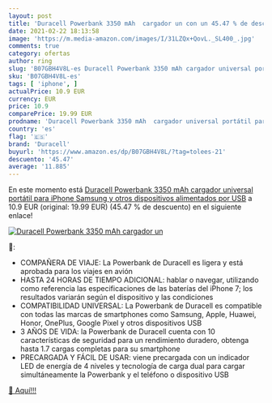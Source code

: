 ```yaml
---
layout: post
title: 'Duracell Powerbank 3350 mAh  cargador un con un 45.47 % de descuento'
date: 2021-02-22 18:13:58
image: 'https://m.media-amazon.com/images/I/31LZQx+QovL._SL400_.jpg'
comments: true
category: ofertas
author: ring
slug: 'B07GBH4V8L-es Duracell Powerbank 3350 mAh cargador universal portátil...'
sku: 'B07GBH4V8L-es'
tags: [ 'iphone', ]
actualPrice: 10.9 EUR
currency: EUR
price: 10.9
comparePrice: 19.99 EUR
prodname: 'Duracell Powerbank 3350 mAh  cargador universal portátil para iPhone  Samsung y otros dispositivos alimentados por USB'
country: 'es'
flag: '🇪🇸'
brand: 'Duracell'
buyurl: 'https://www.amazon.es/dp/B07GBH4V8L/?tag=tolees-21'
descuento: '45.47'
average: '11.885'
---
```


En este momento está [Duracell Powerbank 3350 mAh  cargador universal portátil para iPhone  Samsung y otros dispositivos alimentados por USB](https://www.amazon.es/dp/B07GBH4V8L/?tag=tolees-21) a 10.9 EUR (original: 19.99 EUR) (45.47 %  de descuento) en el siguiente enlace!

[![Duracell Powerbank 3350 mAh  cargador un](https://m.media-amazon.com/images/I/31LZQx+QovL._SL400_.jpg)](https://www.amazon.es/dp/B07GBH4V8L/?tag=tolees-21)

🔎:

- COMPAÑERA DE VIAJE: La Powerbank de Duracell es ligera y está aprobada para los viajes en avión
- HASTA 24 HORAS DE TIEMPO ADICIONAL: hablar o navegar, utilizando como referencia las especificaciones de las baterías del iPhone 7; los resultados variarán según el dispositivo y las condiciones
- COMPATIBILIDAD UNIVERSAL: La Powerbank de Duracell es compatible con todas las marcas de smartphones como Samsung, Apple, Huawei, Honor, OnePlus, Google Pixel y otros dispositivos USB
- 3 AÑOS DE VIDA: la Powerbank de Duracell cuenta con 10 características de seguridad para un rendimiento duradero, obtenga hasta 1.7 cargas completas para su smartphone
- PRECARGADA Y FÁCIL DE USAR: viene precargada con un indicador LED de energía de 4 niveles y tecnología de carga dual para cargar simultáneamente la Powerbank y el teléfono o dispositivo USB

[🛒 Aquí!!!](https://www.amazon.es/dp/B07GBH4V8L/?tag=tolees-21)
